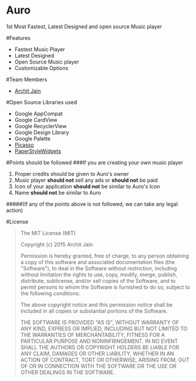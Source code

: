 # Auro
1st Most Fastest, Latest Designed and open source Music player

#Features
- Fastest Music Player
- Latest Designed
- Open Source Music player
- Customizable Options

#Team Members
 - <a href="http://google.co.in/+architjn">Archit Jain</a>

#Open Source Libraries used
- Google AppCompat 
- Google CardView
- Google RecyclerView
- Google Design Library
- Google Palette
- <a href="https://github.com/square/picasso">Picasso</a>
- <a href="https://github.com/aNNiMON/PaperStyleWidgets">PaperStyleWidgets</a>

#Points should be followed
###If you are creating your own music player
 1. Proper credits should be given to Auro's owner
 2. Music player **should not** sell any ads or **should not** be paid
 3. Icon of your application **should not** be similar to Auro's Icon
 4. Name **should not** be similar to Auro
 
#####(If any of the points above is not followed, we can take any legal action)
 
#License
>The MIT License (MIT)
>
>Copyright (c) 2015 Archit Jain
>
>Permission is hereby granted, free of charge, to any person obtaining a copy of this software and associated documentation files (the "Software"), to deal in the Software without restriction, including without limitation the rights to use, copy, modify, merge, publish, distribute, sublicense, and/or sell copies of the Software, and to permit persons to whom the Software is furnished to do so, subject to the following conditions:
>
>The above copyright notice and this permission notice shall be included in all copies or substantial portions of the Software.
>
>THE SOFTWARE IS PROVIDED "AS IS", WITHOUT WARRANTY OF ANY KIND, EXPRESS OR IMPLIED, INCLUDING BUT NOT LIMITED TO THE WARRANTIES OF MERCHANTABILITY, FITNESS FOR A PARTICULAR PURPOSE AND NONINFRINGEMENT. IN NO EVENT SHALL THE AUTHORS OR COPYRIGHT HOLDERS BE LIABLE FOR ANY CLAIM, DAMAGES OR OTHER LIABILITY, WHETHER IN AN ACTION OF CONTRACT, TORT OR OTHERWISE, ARISING FROM, OUT OF OR IN CONNECTION WITH THE SOFTWARE OR THE USE OR OTHER DEALINGS IN THE SOFTWARE.
